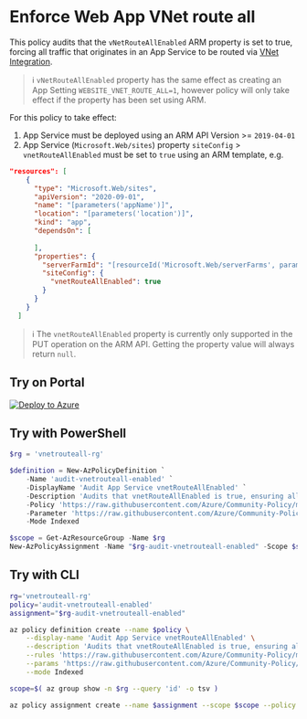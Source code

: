 # Enforce Web App VNet route all

This policy audits that the `vNetRouteAllEnabled` ARM property is set to true, forcing all traffic that originates in an App Service to be routed via [VNet Integration].

> ℹ `vNetRouteAllEnabled` property has the same effect as creating an App Setting `WEBSITE_VNET_ROUTE_ALL=1`, however policy will only take effect if the property has been set using ARM.

For this policy to take effect:

1. App Service must be deployed using an ARM API Version >= `2019-04-01`
1. App Service (`Microsoft.Web/sites`) property `siteConfig` > `vnetRouteAllEnabled` must be set to `true` using an ARM template, e.g.

```json
"resources": [
    {
      "type": "Microsoft.Web/sites",
      "apiVersion": "2020-09-01",
      "name": "[parameters('appName')]",
      "location": "[parameters('location')]",
      "kind": "app",
      "dependsOn": [
        
      ],
      "properties": {
        "serverFarmId": "[resourceId('Microsoft.Web/serverFarms', parameters('appServicePlanName'))]",
        "siteConfig": {
          "vnetRouteAllEnabled": true
        }
      }
    }
  ]
```

> ℹ The `vnetRouteAllEnabled` property is currently only supported in the PUT operation on the ARM API. Getting the property value will always return `null`.

## Try on Portal

[![Deploy to Azure](http://azuredeploy.net/deploybutton.png)](https://portal.azure.com/#blade/Microsoft_Azure_Policy/CreatePolicyDefinitionBlade/uri/https%3A%2F%2Fraw.githubusercontent.com%2FAzure%2FCommunity-Policy%2Fmaster%2FPolicies%2FApp%20Service%2Fvnet-route-all-enabled%2Fazurepolicy.json)

## Try with PowerShell

```powershell
$rg = 'vnetrouteall-rg'

$definition = New-AzPolicyDefinition `
    -Name 'audit-vnetrouteall-enabled' `
    -DisplayName 'Audit App Service vnetRouteAllEnabled' `
    -Description 'Audits that vnetRouteAllEnabled is true, ensuring all traffic originating from App is routed through VNet integration' `
    -Policy 'https://raw.githubusercontent.com/Azure/Community-Policy/master/Policies/App%20Service/vnet-route-all-enabled/azurepolicy.rules.json' `
    -Parameter 'https://raw.githubusercontent.com/Azure/Community-Policy/master/Policies/App%20Service/vnet-route-all-enabled/azurepolicy.parameters.json' `
    -Mode Indexed

$scope = Get-AzResourceGroup -Name $rg
New-AzPolicyAssignment -Name "$rg-audit-vnetrouteall-enabled" -Scope $scope.ResourceId -PolicyDefinition $definition
```

## Try with CLI

```bash
rg='vnetrouteall-rg'
policy='audit-vnetrouteall-enabled' 
assignment="$rg-audit-vnetrouteall-enabled"

az policy definition create --name $policy \
    --display-name 'Audit App Service vnetRouteAllEnabled' \
    --description 'Audits that vnetRouteAllEnabled is true, ensuring all traffic originating from App is routed through VNet integration' \
    --rules 'https://raw.githubusercontent.com/Azure/Community-Policy/master/Policies/App%20Service/vnet-route-all-enabled/azurepolicy.rules.json' \
    --params 'https://raw.githubusercontent.com/Azure/Community-Policy/master/Policies/App%20Service/vnet-route-all-enabled/azurepolicy.parameters.json' \
    --mode Indexed

scope=$( az group show -n $rg --query 'id' -o tsv )

az policy assignment create --name $assignment --scope $scope --policy $policy

```

<!-- link refs -->
[VNet Integration]:(https://docs.microsoft.com/en-us/azure/app-service/web-sites-integrate-with-vnet)